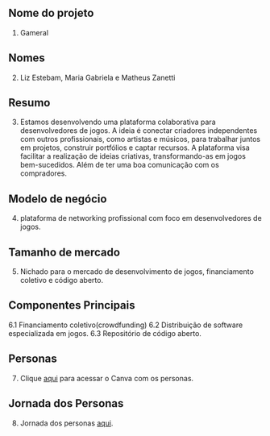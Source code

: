 ## Nome do projeto
1. Gameral
## Nomes 
2. Liz Estebam, Maria Gabriela e Matheus Zanetti
## Resumo
3. Estamos desenvolvendo uma plataforma colaborativa para desenvolvedores de jogos. A ideia é conectar criadores independentes com outros profissionais, como artistas e músicos, para trabalhar juntos em projetos, construir portfólios e captar recursos. A plataforma visa facilitar a realização de ideias criativas, transformando-as em jogos bem-sucedidos. Além de ter uma boa comunicação com os compradores.
## Modelo de negócio
4. plataforma de networking profissional com foco em desenvolvedores de jogos.
## Tamanho de mercado 
5. Nichado para o mercado de desenvolvimento de jogos, financiamento coletivo e código aberto.
## Componentes Principais 
6.1 Financiamento coletivo(crowdfunding)
6.2 Distribuição de software especializada em jogos.
6.3 Repositório de código aberto.
## Personas
7. Clique [aqui](https://www.canva.com/design/DAGPXX-iZ6Y/kASHAMXYNHiOxbvBtd43nw/edit?utm_content=DAGPXX-iZ6Y&utm_campaign=designshare&utm_medium=link2&utm_source=sharebutton) para acessar o Canva com os personas.
## Jornada dos Personas
8. Jornada dos personas [aqui](https://github.com/mayb-ai/Projeto-ES-II/tree/main/DOCS).
